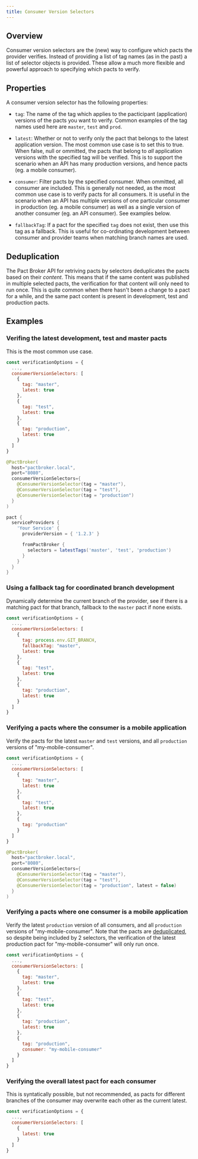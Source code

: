 ```yaml
---
title: Consumer Version Selectors
---
```


## Overview

Consumer version selectors are the (new) way to configure which pacts the provider verifies. Instead of providing a list of tag names (as in the past) a list of selector objects is provided. These allow a much more flexible and powerful approach to specifying which pacts to verify.

## Properties

A consumer version selector has the following properties:

* `tag`: The name of the tag which applies to the pacticipant (application) versions of the pacts you want to verify. Common examples of the tag names used here are `master`, `test` and `prod`.

* `latest`: Whether or not to verify only the pact that belongs to the latest application version. The most common use case is to set this to true. When false, null or ommitted, the pacts that belong to *all* application versions with the specified tag will be verified. This is to support the scenario when an API has many production versions, and hence pacts (eg. a mobile consumer).

* `consumer`: Filter pacts by the specified consumer. When ommitted, all consumer are included. This is generally not needed, as the most common use case is to verify pacts for all consumers. It is useful in the scenario when an API has multiple versions of one particular consumer in production (eg. a mobile consumer) as well as a single version of another consumer (eg. an API consumer). See examples below.

* `fallbackTag`: If a pact for the specified `tag` does not exist, then use this tag as a fallback. This is useful for co-ordinating development between consumer and provider teams when matching branch names are used.

## Deduplication

The Pact Broker API for retriving pacts by selectors deduplicates the pacts based on their *content*. This means that if the same content was published in multiple selected pacts, the verification for that content will only need to run once. This is quite common when there hasn't been a change to a pact for a while, and the same pact content is present in development, test and production pacts.

## Examples

### Verifing the latest development, test and master pacts

This is the most common use case.

<!--DOCUSAURUS_CODE_TABS-->
<!-- Javascript -->

```javascript
const verificationOptions = {
  ...,
  consumerVersionSelectors: [
    {
      tag: "master",
      latest: true
    },
    {
      tag: "test",
      latest: true
    },
    {
      tag: "production",
      latest: true
    }
  ]
}
```

<!-- Java JUnit -->

```java
@PactBroker(
  host="pactbroker.local", 
  port="8080", 
  consumerVersionSelectors={
    @ConsumerVersionSelector(tag = "master"),
    @ConsumerVersionSelector(tag = "test"),
    @ConsumerVersionSelector(tag = "production")
  }
)
```

<!-- Gradle -->

```groovy
pact {
  serviceProviders {
    'Your Service' {
      providerVersion = { '1.2.3' }

      fromPactBroker {
        selectors = latestTags('master', 'test', 'production')
      }
    }
  }
}
```

<!--END_DOCUSAURUS_CODE_TABS-->

### Using a fallback tag for coordinated branch development

Dynamically determine the current branch of the provider, see if there is a matching pact for that branch, fallback to the `master` pact if none exists.

<!--DOCUSAURUS_CODE_TABS-->
<!-- Javascript -->
```javascript
const verificationOptions = {
  ...,
  consumerVersionSelectors: [
    {
      tag: process.env.GIT_BRANCH,
      fallbackTag: "master",
      latest: true
    },
    {
      tag: "test",
      latest: true
    },
    {
      tag: "production",
      latest: true
    }
  ]
}
```
<!--END_DOCUSAURUS_CODE_TABS-->

### Verifying a pacts where the consumer is a mobile application

Verify the pacts for the latest `master` and `test` versions, and all `production` versions of "my-mobile-consumer".

<!--DOCUSAURUS_CODE_TABS-->
<!-- Javascript -->
```javascript
const verificationOptions = {
  ...,
  consumerVersionSelectors: [
    {
      tag: "master",
      latest: true
    },
    {
      tag: "test",
      latest: true
    },
    {
      tag: "production"
    }
  ]
}
```

<!-- Java JUnit -->

```java
@PactBroker(
  host="pactbroker.local", 
  port="8080", 
  consumerVersionSelectors={
    @ConsumerVersionSelector(tag = "master"),
    @ConsumerVersionSelector(tag = "test"),
    @ConsumerVersionSelector(tag = "production", latest = false)
  }
)
```

<!--END_DOCUSAURUS_CODE_TABS-->

### Verifying a pacts where one consumer is a mobile application

Verify the latest `production` version of all consumers, and all `production` versions of "my-mobile-consumer". Note that the pacts are [deduplicated](#deduplication), so despite being included by 2 selectors, the verification of the latest production pact for "my-mobile-consumer" will only run once.

<!--DOCUSAURUS_CODE_TABS-->
<!-- Javascript -->

```javascript
const verificationOptions = {
  ...,
  consumerVersionSelectors: [
    {
      tag: "master",
      latest: true
    },
    {
      tag: "test",
      latest: true
    },
    {
      tag: "production",
      latest: true
    },
    {
      tag: "production",
      consumer: "my-mobile-consumer"
    }
  ]
}

```
<!--END_DOCUSAURUS_CODE_TABS-->

### Verifying the overall latest pact for each consumer

This is syntatically possible, but not recommended, as pacts for different branches of the consumer may overwrite each other as the current latest.

<!--DOCUSAURUS_CODE_TABS-->
<!-- Javascript -->

```javascript
const verificationOptions = {
  ...,
  consumerVersionSelectors: [
    {
      latest: true
    }
  ]
}
```
<!--END_DOCUSAURUS_CODE_TABS-->

